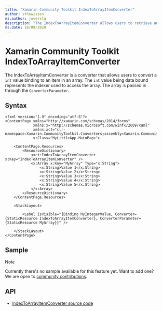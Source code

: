 ```yaml
---
title: "Xamarin Community Toolkit IndexToArrayItemConverter"
author: sthewissen
ms.author: joverslu
description: "The IndexToArrayItemConverter allows users to retrieve an item from an array based on the binding of an indexer."
ms.date: 10/09/2020
---
```


# Xamarin Community Toolkit IndexToArrayItemConverter

The IndexToArrayItemConverter is a converter that allows users to convert a `int` value binding to an item in an array. The `int` value being data bound represents the indexer used to access the array. The array is passed in through the `ConverterParameter`.

## Syntax

```xaml
<?xml version="1.0" encoding="utf-8"?>
<ContentPage xmlns="http://xamarin.com/schemas/2014/forms"
             xmlns:x="http://schemas.microsoft.com/winfx/2009/xaml"
             xmlns:xct="clr-namespace:Xamarin.CommunityToolkit.Converters;assembly=Xamarin.CommunityToolkit"
             x:Class="MyLittleApp.MainPage">

    <ContentPage.Resources>
        <ResourceDictionary>
            <xct:IndexToArrayItemConverter x:Key="IndexToArrayItemConverter" />
            <x:Array x:Key="MyArray" Type="x:String">
                <x:String>Value 1</x:String>
                <x:String>Value 2</x:String>
                <x:String>Value 3</x:String>
                <x:String>Value 4</x:String>
                <x:String>Value 5</x:String>
            </x:Array>
        </ResourceDictionary>
    </ContentPage.Resources>

    <StackLayout>

        <Label IsVisible="{Binding MyIntegerValue, Converter={StaticResource IndexToArrayItemConverter}, ConverterParameter={StaticResource MyArray}}" />

    </StackLayout>
</ContentPage>
```

## Sample

> [!NOTE]
> Currently there's no sample available for this feature yet. Want to add one? We are open to [community contributions](https://github.com/xamarin/XamarinCommunityToolkit).

<!-- [IndexToArrayItemConverter sample page Source](https://github.com/xamarin/XamarinCommunityToolkit)

You can see this in action in the [Xamarin Community Toolkit Sample App](https://github.com/xamarin/XamarinCommunityToolkit). -->

## API

* [IndexToArrayItemConverter source code](https://github.com/xamarin/XamarinCommunityToolkit/blob/main/XamarinCommunityToolkit/Converters/IndexToArrayItemConverter.shared.cs)
